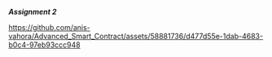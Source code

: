 ***Assignment 2***

https://github.com/anis-vahora/Advanced_Smart_Contract/assets/58881736/d477d55e-1dab-4683-b0c4-97eb93ccc948

